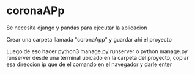 # coronaAPp

Se necesita django y pandas para ejecutar la aplicacion

Crear una carpeta llamada "coronaApp" y guardar ahi el proyecto

Luego de eso hacer python3 manage.py runserver o  python manage.py runserver desde una terminal ubicado en la carpeta del proyecto, copiar esa direccion ip que de el comando en el navegador y darle enter
